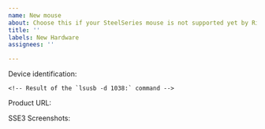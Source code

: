 ```yaml
---
name: New mouse
about: Choose this if your SteelSeries mouse is not supported yet by Rivalcfg
title: ''
labels: New Hardware
assignees: ''

---
```


<!-- -------------------------------------------------------------------------

Please read this first:

* https://flozz.github.io/rivalcfg/contributing.html#unsupported-devices

-------------------------------------------------------------------------- -->

Device identification:

```
<!-- Result of the `lsusb -d 1038:` command -->
```

Product URL:

<!-- Please add here a link to the device page on the SteelSeries website or online shop. -->

SSE3 Screenshots:

<!-- If you have a Windows machine, please provide screenshots of the SteelSeries Engine / GG Engine when configuring the mouse. This can help to determine available features. -->
